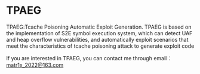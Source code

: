 # TPAEG
TPAEG:Tcache Poisoning Automatic Exploit Generation.
TPAEG is based on the implementation of S2E symbol execution system, which can detect UAF and heap overflow vulnerabilities, and automatically exploit scenarios that meet the characteristics of tcache poisoning attack to generate exploit code

If you are interested in TPAEG, you can contact me through email：matr1x_2022@163.com
